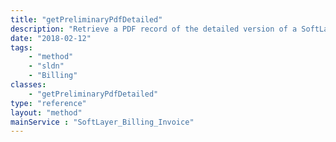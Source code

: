 ```yaml
---
title: "getPreliminaryPdfDetailed"
description: "Retrieve a PDF record of the detailed version of a SoftLayer invoice. SoftLayer keeps PDF records of all closed invoices for customer retrieval from the portal and API. "
date: "2018-02-12"
tags:
    - "method"
    - "sldn"
    - "Billing"
classes:
    - "getPreliminaryPdfDetailed"
type: "reference"
layout: "method"
mainService : "SoftLayer_Billing_Invoice"
---
```

